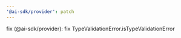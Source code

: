 ```yaml
---
'@ai-sdk/provider': patch
---
```


fix (@ai-sdk/provider): fix TypeValidationError.isTypeValidationError
